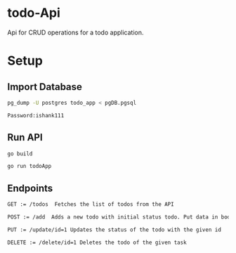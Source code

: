 # todo-Api

Api for CRUD operations for a todo application.

# Setup

## Import Database

```bash
pg_dump -U postgres todo_app < pgDB.pgsql

Password:ishank111
```

## Run API

```bash
go build

go run todoApp
```

## Endpoints

```bash
GET := /todos  Fetches the list of todos from the API

POST := /add  Adds a new todo with initial status todo. Put data in body

PUT := /update/id=1 Updates the status of the todo with the given id

DELETE := /delete/id=1 Deletes the todo of the given task
```

